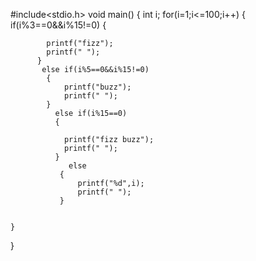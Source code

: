 #include<stdio.h>
void main()
{
    int i;
    for(i=1;i<=100;i++)
    {
        if(i%3==0&&i%15!=0)
          {

            printf("fizz");
            printf(" ");
          }
           else if(i%5==0&&i%15!=0)
            {
                printf("buzz");
                printf(" ");
            }
              else if(i%15==0)
              {

                printf("fizz buzz");
                printf(" ");
              }
                 else
               {
                   printf("%d",i);
                   printf(" ");
               }


    }
}
